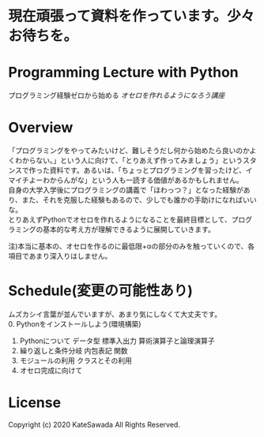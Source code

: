 # 現在頑張って資料を作っています。少々お待ちを。


# Programming Lecture with Python
プログラミング経験ゼロから始める
*オセロを作れるようになろう講座*

# Overview
「プログラミングをやってみたいけど、難しそうだし何から始めたら良いのかよくわからない。」という人に向けて、「とりあえず作ってみましょう」というスタンスで作った資料です。あるいは、「ちょっとプログラミングを習ったけど、イマイチよーわからんがな」という人も一読する価値があるかもしれません。  
自身の大学入学後にプログラミングの講義で「ほわっつ？」となった経験があり、また、それを克服した経験もあるので、少しでも誰かの手助けになればいいな。   
とりあえずPythonでオセロを作れるようになることを最終目標として、プログラミングの基本的な考え方が理解できるように展開していきます。


注)本当に基本の、オセロを作るのに最低限+αの部分のみを触っていくので、各項目であまり深入りはしません。

# Schedule(変更の可能性あり)
ムズカシイ言葉が並んでいますが、あまり気にしなくて大丈夫です。  
0. Pythonをインストールしよう(環境構築)
1. Pythonについて データ型 標準入出力 算術演算子と論理演算子
2. 繰り返しと条件分岐 内包表記 関数
3. モジュールの利用 クラスとその利用
4. オセロ完成に向けて

# License
Copyright (c) 2020 KateSawada All Rights Reserved.
